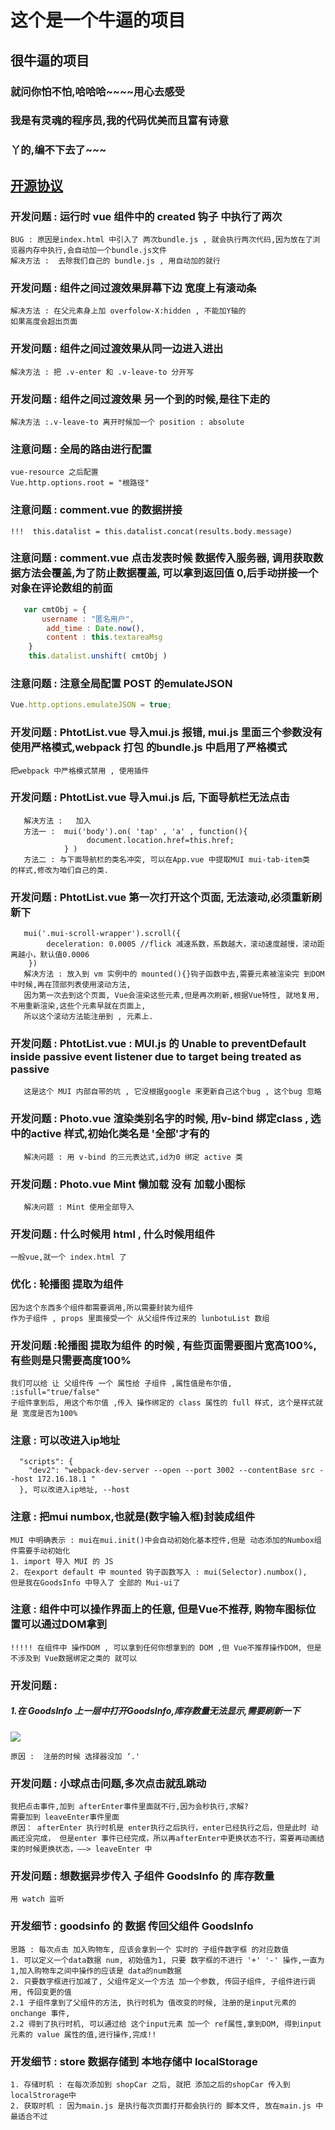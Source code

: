 # 这个是一个牛逼的项目
## 很牛逼的项目
### 就问你怕不怕,哈哈哈~~~~用心去感受
### 我是有灵魂的程序员,我的代码优美而且富有诗意
### 丫的,编不下去了~~~
## [ 开源协议 ](https://blog.csdn.net/constzl/article/details/80411788)

### 开发问题 : 运行时 vue 组件中的 created 钩子 中执行了两次
```text
BUG : 原因是index.html 中引入了 两次bundle.js , 就会执行两次代码,因为放在了浏览器内存中执行,会自动加一个bundle.js文件
解决方法 :  去除我们自己的 bundle.js , 用自动加的就行
```
### 开发问题 : 组件之间过渡效果屏幕下边 宽度上有滚动条
```text
解决方法 : 在父元素身上加 overfolow-X:hidden , 不能加Y轴的
如果高度会超出页面
```
### 开发问题 : 组件之间过渡效果从同一边进入进出
```text
解决方法 : 把 .v-enter 和 .v-leave-to 分开写
```
### 开发问题 : 组件之间过渡效果 另一个到的时候,是往下走的
```text
解决方法 :.v-leave-to 离开时候加一个 position : absolute
```
### 注意问题 : 全局的路由进行配置
```text
vue-resource 之后配置
Vue.http.options.root = "根路径"
```
### 注意问题 : comment.vue 的数据拼接
```text
!!!  this.datalist = this.datalist.concat(results.body.message)
```
### 注意问题 : comment.vue 点击发表时候 数据传入服务器, 调用获取数据方法会覆盖,为了防止数据覆盖, 可以拿到返回值 0,后手动拼接一个对象在评论数组的前面
```javascript
   var cmtObj = { 
       username : "匿名用户",
        add_time : Date.now(),
        content : this.textareaMsg
    }
    this.datalist.unshift( cmtObj )
```
### 注意问题 : 注意全局配置 POST 的emulateJSON
```javascript
Vue.http.options.emulateJSON = true;
```
### 开发问题 : PhtotList.vue 导入mui.js 报错, mui.js 里面三个参数没有使用严格模式,webpack 打包 的bundle.js 中启用了严格模式
```text
把webpack 中严格模式禁用 , 使用插件
```
### 开发问题 : PhtotList.vue 导入mui.js 后, 下面导航栏无法点击 
```text
   解决方法 :   加入
   方法一 :  mui('body').on( 'tap' , 'a' , function(){
                 document.location.href=this.href;
            } )
   方法二 : 与下面导航栏的类名冲突, 可以在App.vue 中提取MUI mui-tab-item类  的样式,修改为咱们自己的类.
```
### 开发问题 : PhtotList.vue 第一次打开这个页面, 无法滚动,必须重新刷新下
```text
   mui('.mui-scroll-wrapper').scroll({
        deceleration: 0.0005 //flick 减速系数，系数越大，滚动速度越慢，滚动距离越小，默认值0.0006
    })
   解决方法 : 放入到 vm 实例中的 mounted(){}钩子函数中去,需要元素被渲染完 到DOM中时候,再在顶部列表使用滚动方法,
   因为第一次去到这个页面, Vue会渲染这些元素,但是再次刷新,根据Vue特性, 就地复用,不用重新渲染,这些个元素早就在页面上,
   所以这个滚动方法能注册到 , 元素上.
```
### 开发问题 : PhtotList.vue : MUI.js 的 Unable to preventDefault inside passive event listener due to target being treated as passive
```text
   这是这个 MUI 内部自带的坑 , 它没根据google 来更新自己这个bug , 这个bug 忽略
```
### 开发问题 : Photo.vue 渲染类别名字的时候, 用v-bind 绑定class , 选中的active 样式,初始化类名是 '全部'才有的
```text
   解决问题 : 用 v-bind 的三元表达式,id为0 绑定 active 类
```
### 开发问题 : Photo.vue Mint 懒加载 没有 加载小图标
```text
   解决问题 : Mint 使用全部导入
```
### 开发问题 : 什么时候用 html , 什么时候用组件
```text
一般vue,就一个 index.html 了
```
### 优化 : 轮播图 提取为组件 
```text
因为这个东西多个组件都需要调用,所以需要封装为组件
作为子组件 , props 里面接受一个 从父组件传过来的 lunbotuList 数组
```
### 开发问题 :轮播图 提取为组件 的时候 , 有些页面需要图片宽高100%, 有些则是只需要高度100%
```text
我们可以给 让 父组件传 一个 属性给 子组件 ,属性值是布尔值, :isfull="true/false"
子组件拿到后, 用这个布尔值 ,传入 操作绑定的 class 属性的 full 样式, 这个是样式就是 宽度是否为100%
```
### 注意 : 可以改进入ip地址
```text
  "scripts": {
    "dev2": "webpack-dev-server --open --port 3002 --contentBase src --host 172.16.18.1 "
  }, 可以改进入ip地址, --host
```
### 注意 : 把mui numbox,也就是(数字输入框)封装成组件
```text
MUI 中明确表示 : mui在mui.init()中会自动初始化基本控件,但是 动态添加的Numbox组件需要手动初始化
1. import 导入 MUI 的 JS
2. 在export default 中 mounted 钩子函数写入 : mui(Selector).numbox(),
但是我在GoodsInfo 中导入了 全部的 Mui-ui了
```
### 注意 : 组件中可以操作界面上的任意, 但是Vue不推荐, 购物车图标位置可以通过DOM拿到
```text
!!!!! 在组件中 操作DOM , 可以拿到任何你想拿到的 DOM ,但 Vue不推荐操作DOM, 但是不涉及到 Vue数据绑定之类的 就可以
```
### 开发问题 : 
##### 1.在 GoodsInfo 上一层中打开GoodsInfo,库存数量无法显示,需要刷新一下
![](F:\06-Front-end-Job-class\myLearn\vue\vue_code\Snipa.png)

```text
原因 :  注册的时候 选择器没加 ‘.'
```
### 开发问题 : 小球点击问题,多次点击就乱跳动
```text
我把点击事件,加到 afterEnter事件里面就不行,因为会秒执行,求解?
需要加到 leaveEnter事件里面 
原因： afterEnter 执行时机是 enter执行之后执行，enter已经执行之后，但是此时 动画还没完成， 但是enter 事件已经完成，所以再afterEnter中更换状态不行，需要再动画结束的时候更换状态，——> leaveEnter 中 
```
### 开发问题 : 想数据异步传入 子组件 GoodsInfo 的 库存数量
```text
用 watch 监听 
```
### 开发细节 : goodsinfo 的 数据 传回父组件 GoodsInfo 
```text
思路 : 每次点击 加入购物车, 应该会拿到一个 实时的 子组件数字框 的对应数值
1. 可以定义一个data数据 num, 初始值为1, 只要 数字框的不进行 '+' '-' 操作,一直为 1,加入购物车之间中操作的应该是 data的num数据
2. 只要数字框进行加减了, 父组件定义一个方法 加一个参数, 传回子组件, 子组件进行调用, 传回变更的值
2.1 子组件拿到了父组件的方法, 执行时机为 值改变的时候, 注册的是input元素的 onchange 事件,
2.2 得到了执行时机, 可以通过给 这个input元素 加一个 ref属性,拿到DOM, 得到input 元素的 value 属性的值,进行操作,完成!!
```
### 开发细节 : store 数据存储到 本地存储中 localStorage
```text
1. 存储时机 : 在每次添加到 shopCar 之后, 就把 添加之后的shopCar 传入到 localStrorage中
2. 获取时机 : 因为main.js 是执行每次页面打开都会执行的 脚本文件, 放在main.js 中最适合不过
```






